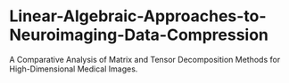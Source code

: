 # Linear-Algebraic-Approaches-to-Neuroimaging-Data-Compression
A Comparative Analysis of Matrix and Tensor Decomposition Methods for High-Dimensional Medical Images.
